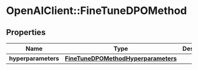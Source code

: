 # OpenAIClient::FineTuneDPOMethod

## Properties
Name | Type | Description | Notes
------------ | ------------- | ------------- | -------------
**hyperparameters** | [**FineTuneDPOMethodHyperparameters**](FineTuneDPOMethodHyperparameters.md) |  | [optional] 

